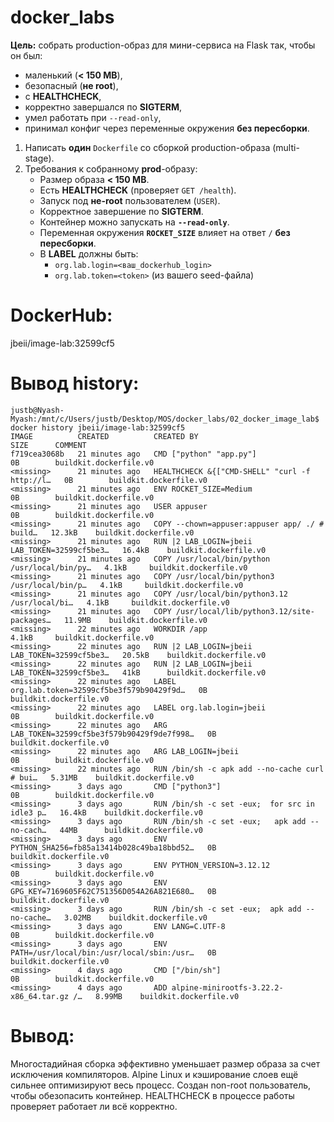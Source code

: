 # docker_labs
**Цель:** собрать production-образ для мини-сервиса на Flask так, чтобы он был:
- маленький (**< 150 MB**),
- безопасный (**не root**),
- с **HEALTHCHECK**,
- корректно завершался по **SIGTERM**,
- умел работать при `--read-only`,
- принимал конфиг через переменные окружения **без пересборки**.

1. Написать **один** `Dockerfile` со сборкой production-образа (multi-stage).
2. Требования к собранному **prod**-образу:
   - Размер образа **< 150 MB**.
   - Есть **HEALTHCHECK** (проверяет `GET /health`).
   - Запуск под **не-root** пользователем (`USER`).
   - Корректное завершение по **SIGTERM**.
   - Контейнер можно запускать на **`--read-only`**.
   - Переменная окружения **`ROCKET_SIZE`** влияет на ответ `/` **без пересборки**.
   - В **LABEL** должны быть:
     - `org.lab.login=<ваш_dockerhub_login>`
     - `org.lab.token=<token>` (из вашего seed-файла)

# DockerHub:
jbeii/image-lab:32599cf5

# Вывод history:
```
justb@Nyash-Myash:/mnt/c/Users/justb/Desktop/MOS/docker_labs/02_docker_image_lab$ docker history jbeii/image-lab:32599cf5
IMAGE          CREATED          CREATED BY                                      SIZE      COMMENT
f719cea3068b   21 minutes ago   CMD ["python" "app.py"]                         0B        buildkit.dockerfile.v0
<missing>      21 minutes ago   HEALTHCHECK &{["CMD-SHELL" "curl -f http://l…   0B        buildkit.dockerfile.v0
<missing>      21 minutes ago   ENV ROCKET_SIZE=Medium                          0B        buildkit.dockerfile.v0
<missing>      21 minutes ago   USER appuser                                    0B        buildkit.dockerfile.v0
<missing>      21 minutes ago   COPY --chown=appuser:appuser app/ ./ # build…   12.3kB    buildkit.dockerfile.v0
<missing>      21 minutes ago   RUN |2 LAB_LOGIN=jbeii LAB_TOKEN=32599cf5be3…   16.4kB    buildkit.dockerfile.v0
<missing>      21 minutes ago   COPY /usr/local/bin/python /usr/local/bin/py…   4.1kB     buildkit.dockerfile.v0
<missing>      21 minutes ago   COPY /usr/local/bin/python3 /usr/local/bin/p…   4.1kB     buildkit.dockerfile.v0
<missing>      21 minutes ago   COPY /usr/local/bin/python3.12 /usr/local/bi…   4.1kB     buildkit.dockerfile.v0
<missing>      21 minutes ago   COPY /usr/local/lib/python3.12/site-packages…   11.9MB    buildkit.dockerfile.v0
<missing>      22 minutes ago   WORKDIR /app                                    4.1kB     buildkit.dockerfile.v0
<missing>      22 minutes ago   RUN |2 LAB_LOGIN=jbeii LAB_TOKEN=32599cf5be3…   20.5kB    buildkit.dockerfile.v0
<missing>      22 minutes ago   RUN |2 LAB_LOGIN=jbeii LAB_TOKEN=32599cf5be3…   41kB      buildkit.dockerfile.v0
<missing>      22 minutes ago   LABEL org.lab.token=32599cf5be3f579b90429f9d…   0B        buildkit.dockerfile.v0
<missing>      22 minutes ago   LABEL org.lab.login=jbeii                       0B        buildkit.dockerfile.v0
<missing>      22 minutes ago   ARG LAB_TOKEN=32599cf5be3f579b90429f9de7f998…   0B        buildkit.dockerfile.v0
<missing>      22 minutes ago   ARG LAB_LOGIN=jbeii                             0B        buildkit.dockerfile.v0
<missing>      22 minutes ago   RUN /bin/sh -c apk add --no-cache curl # bui…   5.31MB    buildkit.dockerfile.v0
<missing>      3 days ago       CMD ["python3"]                                 0B        buildkit.dockerfile.v0
<missing>      3 days ago       RUN /bin/sh -c set -eux;  for src in idle3 p…   16.4kB    buildkit.dockerfile.v0
<missing>      3 days ago       RUN /bin/sh -c set -eux;   apk add --no-cach…   44MB      buildkit.dockerfile.v0
<missing>      3 days ago       ENV PYTHON_SHA256=fb85a13414b028c49ba18bbd52…   0B        buildkit.dockerfile.v0
<missing>      3 days ago       ENV PYTHON_VERSION=3.12.12                      0B        buildkit.dockerfile.v0
<missing>      3 days ago       ENV GPG_KEY=7169605F62C751356D054A26A821E680…   0B        buildkit.dockerfile.v0
<missing>      3 days ago       RUN /bin/sh -c set -eux;  apk add --no-cache…   3.02MB    buildkit.dockerfile.v0
<missing>      3 days ago       ENV LANG=C.UTF-8                                0B        buildkit.dockerfile.v0
<missing>      3 days ago       ENV PATH=/usr/local/bin:/usr/local/sbin:/usr…   0B        buildkit.dockerfile.v0
<missing>      4 days ago       CMD ["/bin/sh"]                                 0B        buildkit.dockerfile.v0
<missing>      4 days ago       ADD alpine-minirootfs-3.22.2-x86_64.tar.gz /…   8.99MB    buildkit.dockerfile.v0
```

# Вывод: 
Многостадийная сборка эффективно уменьшает размер образа за счет исключения компиляторов. Alpine Linux и кэширование слоев ещё сильнее оптимизируют весь процесс.
Создан non-root пользователь, чтобы обезопасить контейнер. 
HEALTHCHECK в процессе работы проверяет работает ли всё корректно.